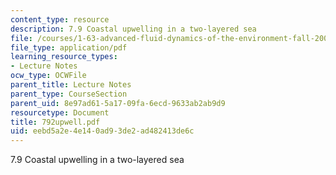 ```yaml
---
content_type: resource
description: 7.9 Coastal upwelling in a two-layered sea
file: /courses/1-63-advanced-fluid-dynamics-of-the-environment-fall-2002/eebd5a2e4e140ad93de2ad482413de6c_792upwell.pdf
file_type: application/pdf
learning_resource_types:
- Lecture Notes
ocw_type: OCWFile
parent_title: Lecture Notes
parent_type: CourseSection
parent_uid: 8e97ad61-5a17-09fa-6ecd-9633ab2ab9d9
resourcetype: Document
title: 792upwell.pdf
uid: eebd5a2e-4e14-0ad9-3de2-ad482413de6c
---
```

7.9 Coastal upwelling in a two-layered sea